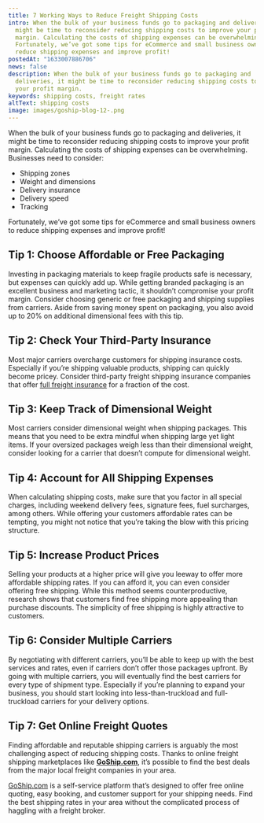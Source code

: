 ```yaml
---
title: 7 Working Ways to Reduce Freight Shipping Costs
intro: When the bulk of your business funds go to packaging and deliveries, it
  might be time to reconsider reducing shipping costs to improve your profit
  margin. Calculating the costs of shipping expenses can be overwhelming.
  Fortunately, we’ve got some tips for eCommerce and small business owners to
  reduce shipping expenses and improve profit!
postedAt: "1633007886706"
news: false
description: When the bulk of your business funds go to packaging and
  deliveries, it might be time to reconsider reducing shipping costs to improve
  your profit margin.
keywords: shipping costs, freight rates
altText: shipping costs
image: images/goship-blog-12-.png
---
```



When the bulk of your business funds go to packaging and deliveries, it might be time to reconsider reducing shipping costs to improve your profit margin. Calculating the costs of shipping expenses can be overwhelming. Businesses need to consider:

* Shipping zones
* Weight and dimensions
* Delivery insurance
* Delivery speed
* Tracking

Fortunately, we’ve got some tips for eCommerce and small business owners to reduce shipping expenses and improve profit!

## Tip 1: Choose Affordable or Free Packaging

Investing in packaging materials to keep fragile products safe is necessary, but expenses can quickly add up. While getting branded packaging is an excellent business and marketing tactic, it shouldn’t compromise your profit margin. Consider choosing generic or free packaging and shipping supplies from carriers. Aside from saving money spent on packaging, you also avoid up to 20% on additional dimensional fees with this tip.

## Tip 2: Check Your Third-Party Insurance

Most major carriers overcharge customers for shipping insurance costs. Especially if you’re shipping valuable products, shipping can quickly become pricey. Consider third-party freight shipping insurance companies that offer [full freight insurance](https://www.goship.com/resources/freight-insurance/) for a fraction of the cost.

## Tip 3: Keep Track of Dimensional Weight

Most carriers consider dimensional weight when shipping packages. This means that you need to be extra mindful when shipping large yet light items. If your oversized packages weigh less than their dimensional weight, consider looking for a carrier that doesn’t compute for dimensional weight.

## Tip 4: Account for All Shipping Expenses

When calculating shipping costs, make sure that you factor in all special charges, including weekend delivery fees, signature fees, fuel surcharges, among others. While offering your customers affordable rates can be tempting, you might not notice that you’re taking the blow with this pricing structure.

## Tip 5: Increase Product Prices

Selling your products at a higher price will give you leeway to offer more affordable shipping rates. If you can afford it, you can even consider offering free shipping. While this method seems counterproductive, research shows that customers find free shipping more appealing than purchase discounts. The simplicity of free shipping is highly attractive to customers.

## Tip 6: Consider Multiple Carriers

By negotiating with different carriers, you’ll be able to keep up with the best services and rates, even if carriers don’t offer those packages upfront. By going with multiple carriers, you will eventually find the best carriers for every type of shipment type. Especially if you’re planning to expand your business, you should start looking into less-than-truckload and full-truckload carriers for your delivery options.

## Tip 7: Get Online Freight Quotes

Finding affordable and reputable shipping carriers is arguably the most challenging aspect of reducing shipping costs. Thanks to online freight shipping marketplaces like **[GoShip.com](https://www.goship.com/)**, it’s possible to find the best deals from the major local freight companies in your area.

[GoShip.com](http://goship.com) is a self-service platform that’s designed to offer free online quoting, easy booking, and customer support for your shipping needs. Find the best shipping rates in your area without the complicated process of haggling with a freight broker.

